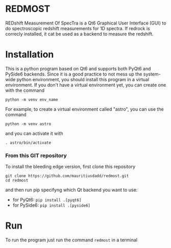 
# REDMOST

REDshift Measurement Of SpecTra is a Qt6 Graphical User Interface (GUI) to do spectroscopic redshift measurements for 1D spectra.
If redrock is correcly installed, it cat be used as a backend to measure the redshift.

# Installation

This is a python program based on Qt6 and supports both PyQt6 and PySide6 backends.
Since it is a good practice to not mess up the system-wide python environment, you should install this program in a virtual environment. If you don't have a virtual environment yet, you can create one with the command

```python -m venv env_name```

For example, to create a virtual environment called "astro", you can use the command

```python -m venv astro```

and you can activate it with

```. astro/bin/activate```


### From this GIT repository
To install the bleeding edge version, first clone this repository
 
```
git clone https://github.com/mauritiusdadd/redmost.git
cd redmost
```

and then run pip specifyng which Qt backend you want to use:

- for PyQt6: ```pip install .[pyqt6]```
- for PySide6: ```pip install .[pyside6]```

# Run

To run the program just run the command ```redmost``` in a terminal

